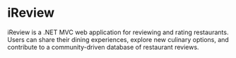 # iReview
iReview is a .NET MVC web application for reviewing and rating restaurants. Users can share their dining experiences, explore new culinary options, and contribute to a community-driven database of restaurant reviews.
